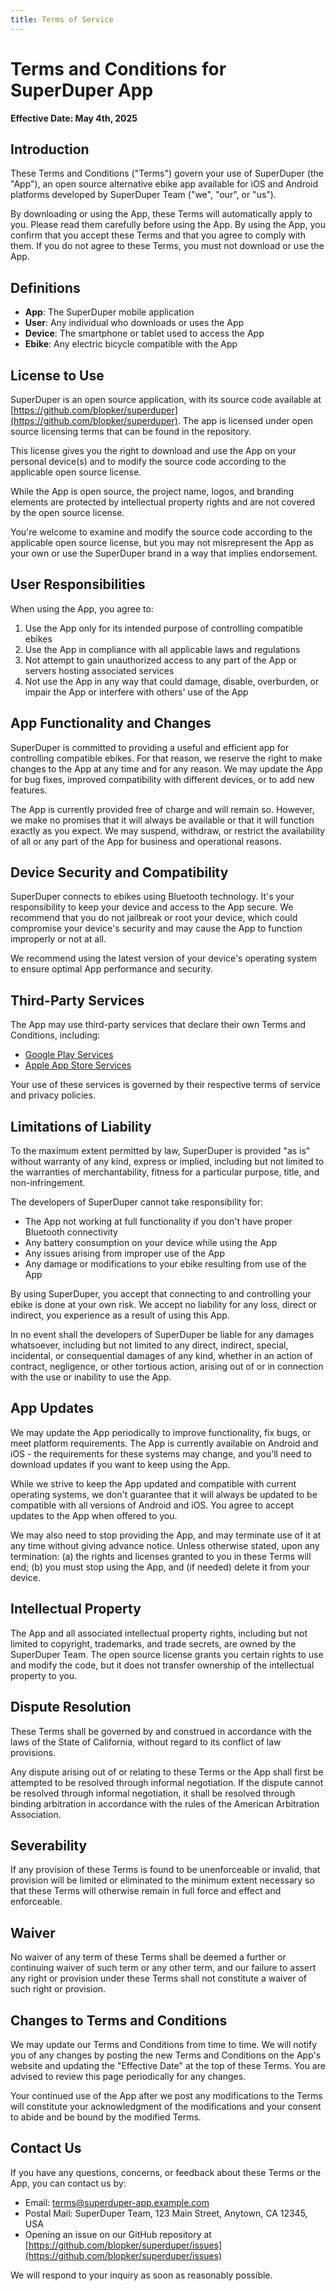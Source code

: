 ```yaml
---
title: Terms of Service
---
```


# Terms and Conditions for SuperDuper App

**Effective Date: May 4th, 2025**

## Introduction

These Terms and Conditions ("Terms") govern your use of SuperDuper (the "App"), an open source alternative ebike app available for iOS and Android platforms developed by SuperDuper Team ("we", "our", or "us").

By downloading or using the App, these Terms will automatically apply to you. Please read them carefully before using the App. By using the App, you confirm that you accept these Terms and that you agree to comply with them. If you do not agree to these Terms, you must not download or use the App.

## Definitions

- **App**: The SuperDuper mobile application
- **User**: Any individual who downloads or uses the App
- **Device**: The smartphone or tablet used to access the App
- **Ebike**: Any electric bicycle compatible with the App

## License to Use

SuperDuper is an open source application, with its source code available at [https://github.com/blopker/superduper](https://github.com/blopker/superduper). The app is licensed under open source licensing terms that can be found in the repository. 

This license gives you the right to download and use the App on your personal device(s) and to modify the source code according to the applicable open source license. 

While the App is open source, the project name, logos, and branding elements are protected by intellectual property rights and are not covered by the open source license.

You're welcome to examine and modify the source code according to the applicable open source license, but you may not misrepresent the App as your own or use the SuperDuper brand in a way that implies endorsement.

## User Responsibilities

When using the App, you agree to:

1. Use the App only for its intended purpose of controlling compatible ebikes
2. Use the App in compliance with all applicable laws and regulations
3. Not attempt to gain unauthorized access to any part of the App or servers hosting associated services
4. Not use the App in any way that could damage, disable, overburden, or impair the App or interfere with others' use of the App

## App Functionality and Changes

SuperDuper is committed to providing a useful and efficient app for controlling compatible ebikes. For that reason, we reserve the right to make changes to the App at any time and for any reason. We may update the App for bug fixes, improved compatibility with different devices, or to add new features.

The App is currently provided free of charge and will remain so. However, we make no promises that it will always be available or that it will function exactly as you expect. We may suspend, withdraw, or restrict the availability of all or any part of the App for business and operational reasons.

## Device Security and Compatibility

SuperDuper connects to ebikes using Bluetooth technology. It's your responsibility to keep your device and access to the App secure. We recommend that you do not jailbreak or root your device, which could compromise your device's security and may cause the App to function improperly or not at all.

We recommend using the latest version of your device's operating system to ensure optimal App performance and security.

## Third-Party Services

The App may use third-party services that declare their own Terms and Conditions, including:

* [Google Play Services](https://policies.google.com/terms)
* [Apple App Store Services](https://www.apple.com/legal/internet-services/itunes/)

Your use of these services is governed by their respective terms of service and privacy policies.

## Limitations of Liability

To the maximum extent permitted by law, SuperDuper is provided "as is" without warranty of any kind, express or implied, including but not limited to the warranties of merchantability, fitness for a particular purpose, title, and non-infringement.

The developers of SuperDuper cannot take responsibility for:

- The App not working at full functionality if you don't have proper Bluetooth connectivity
- Any battery consumption on your device while using the App
- Any issues arising from improper use of the App
- Any damage or modifications to your ebike resulting from use of the App

By using SuperDuper, you accept that connecting to and controlling your ebike is done at your own risk. We accept no liability for any loss, direct or indirect, you experience as a result of using this App.

In no event shall the developers of SuperDuper be liable for any damages whatsoever, including but not limited to any direct, indirect, special, incidental, or consequential damages of any kind, whether in an action of contract, negligence, or other tortious action, arising out of or in connection with the use or inability to use the App.

## App Updates

We may update the App periodically to improve functionality, fix bugs, or meet platform requirements. The App is currently available on Android and iOS - the requirements for these systems may change, and you'll need to download updates if you want to keep using the App.

While we strive to keep the App updated and compatible with current operating systems, we don't guarantee that it will always be updated to be compatible with all versions of Android and iOS. You agree to accept updates to the App when offered to you.

We may also need to stop providing the App, and may terminate use of it at any time without giving advance notice. Unless otherwise stated, upon any termination: (a) the rights and licenses granted to you in these Terms will end; (b) you must stop using the App, and (if needed) delete it from your device.

## Intellectual Property

The App and all associated intellectual property rights, including but not limited to copyright, trademarks, and trade secrets, are owned by the SuperDuper Team. The open source license grants you certain rights to use and modify the code, but it does not transfer ownership of the intellectual property to you.

## Dispute Resolution

These Terms shall be governed by and construed in accordance with the laws of the State of California, without regard to its conflict of law provisions.

Any dispute arising out of or relating to these Terms or the App shall first be attempted to be resolved through informal negotiation. If the dispute cannot be resolved through informal negotiation, it shall be resolved through binding arbitration in accordance with the rules of the American Arbitration Association.

## Severability

If any provision of these Terms is found to be unenforceable or invalid, that provision will be limited or eliminated to the minimum extent necessary so that these Terms will otherwise remain in full force and effect and enforceable.

## Waiver

No waiver of any term of these Terms shall be deemed a further or continuing waiver of such term or any other term, and our failure to assert any right or provision under these Terms shall not constitute a waiver of such right or provision.

## Changes to Terms and Conditions

We may update our Terms and Conditions from time to time. We will notify you of any changes by posting the new Terms and Conditions on the App's website and updating the "Effective Date" at the top of these Terms. You are advised to review this page periodically for any changes.

Your continued use of the App after we post any modifications to the Terms will constitute your acknowledgment of the modifications and your consent to abide and be bound by the modified Terms.

## Contact Us

If you have any questions, concerns, or feedback about these Terms or the App, you can contact us by:

- Email: terms@superduper-app.example.com
- Postal Mail: SuperDuper Team, 123 Main Street, Anytown, CA 12345, USA
- Opening an issue on our GitHub repository at [https://github.com/blopker/superduper/issues](https://github.com/blopker/superduper/issues)

We will respond to your inquiry as soon as reasonably possible.